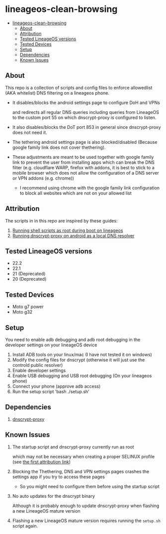 # lineageos-clean-browsing

- [lineageos-clean-browsing](#lineageos-clean-browsing)
  - [About](#about)
  - [Attribution](#attribution)
  - [Tested LineageOS versions](#tested-lineageos-versions)
  - [Tested Devices](#tested-devices)
  - [Setup](#setup)
  - [Dependencies](#dependencies)
  - [Known Issues](#known-issues)


## About
This repo is a collection of scripts and config files 
to enforce allowedlist (AKA whitelist) DNS filtering on a lineageos phone.

* It disables/blocks the android settings page to configure DoH and VPNs

    and redirects all regular DNS queries including queries from LineageOS
    to the custom port 55 on which dnscrypt-proxy is configured to listen.

* It also disables/blocks the DoT port 853 in general since dnscrypt-proxy does not need it.

* The tethering android settings page is also blocked/disabled
(Because google family link does not cover thethering).

* These adjustments are meant to be used together with google family link to prevent the user from installing apps which can break the DNS filter (e.g. cloudflare WARP, firefox with addons, it is best to stick to a mobile browser which does not allow the configuration of a DNS server or VPN addons (e.g. chrome))
  
  * I recommend using chrome with the google family link configuration to block all websites which are not on your allowed list 

## Attribution
The scripts in in this repo are inspired by these guides:

1. [Running shell scripts as root during boot on lineageos](https://ch1p.io/lineageos-run-shell-script-at-boot-as-root/)
2. [Running dnscrypt-proxy on android as a local DNS resolver](https://android.stackexchange.com/questions/207484/how-to-run-dnscrypt-as-a-background-service-on-android)

## Tested LineageOS versions

* 22.2
* 22.1
* 21 (Deprecated)
* 20 (Deprecated)

## Tested Devices

* Moto g7 power
* Moto g32

## Setup
You need to enable adb debugging and adb root debugging in the developer settings on your lineageOS device

1. Install ADB tools on your linux/mac (I have not tested it on windows)
2. Modify the config files for dnscrypt (otherwise it will just use the controld public resolver)
3. Enable developer settings
4. Enable USB debugging and USB root debugging (On your lineageos phone)
5. Connect your phone (approve adb access)
6. Run the setup script 'bash ./setup.sh'

## Dependencies
1. [dnscrypt-proxy](https://github.com/DNSCrypt/dnscrypt-proxy)

## Known Issues
1. The startup script and dnscrypt-proxy currently run as root
    
    which may not be necessary when creating a proper SELINUX profile
    (see [the first attribution link](#attribution))
2. Blocking the Thethering, DNS and VPN settings pages
 crashes the settings app if you try to access these pages
   
    * So you might need to configure them before using the startup script
1. No auto updates for the dnscrypt binary
   
   Although it is probably enough to update dnscrypt-proxy when flashing a new LineageOS mature version

2. Flashing a new LineageOS mature version requires running the `setup.sh` script again.
